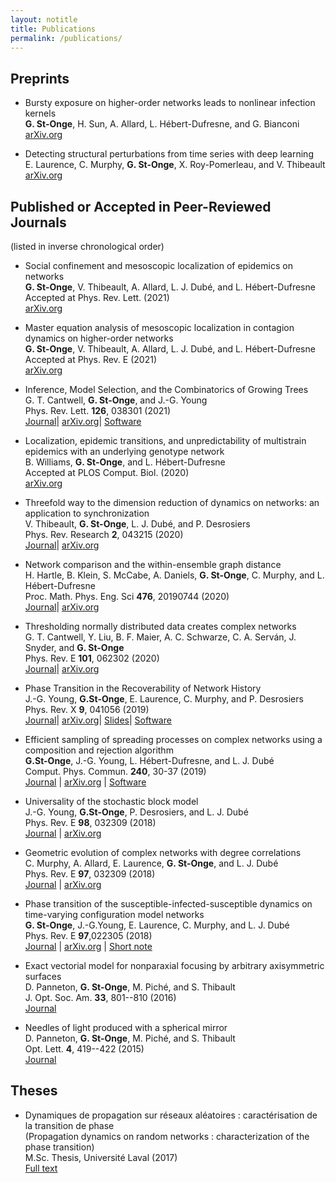 ```yaml
---
layout: notitle
title: Publications
permalink: /publications/
---
```



## Preprints
* <span class="pub-title">Bursty exposure on higher-order networks leads to nonlinear infection kernels</span><br>
**G. St-Onge**, H. Sun, A. Allard, L. Hébert-Dufresne, and G. Bianconi <br>
[arXiv.org](https://arxiv.org/abs/2101.07229)

* <span class="pub-title">Detecting structural perturbations from time series with deep learning</span><br>
E. Laurence, C. Murphy, **G. St-Onge**, X. Roy-Pomerleau, and V. Thibeault <br>
[arXiv.org](https://arxiv.org/abs/2006.05232)

## Published or Accepted in Peer-Reviewed Journals

<p>(listed in inverse chronological order)</p>

* <span class="pub-title">Social confinement and mesoscopic localization of epidemics on networks</span><br>
**G. St-Onge**, V. Thibeault, A. Allard, L. J. Dubé, and L. Hébert-Dufresne <br>
Accepted at Phys. Rev. Lett. (2021) <br>
[arXiv.org](https://arxiv.org/abs/2003.05924)


* <span class="pub-title">Master equation analysis of mesoscopic localization in contagion dynamics on higher-order networks</span><br>
**G. St-Onge**, V. Thibeault, A. Allard, L. J. Dubé, and L. Hébert-Dufresne <br>
Accepted at Phys. Rev. E (2021) <br>
[arXiv.org](https://arxiv.org/abs/2004.10203)


* <span class="pub-title">Inference, Model Selection, and the Combinatorics of Growing Trees</span><br>
G. T. Cantwell, **G. St-Onge**, and J.-G. Young <br>
Phys. Rev. Lett. **126**, 038301 (2021) <br>
[Journal](https://journals.aps.org/prl/abstract/10.1103/PhysRevLett.126.038301)|
[arXiv.org](https://arxiv.org/abs/1910.04788)|
[Software](https://github.com/gcant/temporal-recovery-tree-py)


* <span class="pub-title">Localization, epidemic transitions, and unpredictability of multistrain epidemics with an underlying genotype network</span><br>
B. Williams, **G. St-Onge**, and L. Hébert-Dufresne <br>
Accepted at PLOS Comput. Biol. (2020) <br>
[arXiv.org](https://arxiv.org/abs/2007.07429)

* <span class="pub-title">Threefold way to the dimension reduction of dynamics on networks: an application to synchronization</span><br>
 V. Thibeault, **G. St-Onge**, L. J. Dubé, and P. Desrosiers <br>
Phys. Rev. Research **2**, 043215 (2020) <br>
[Journal](https://doi.org/10.1103/PhysRevResearch.2.043215)|
[arXiv.org](https://arxiv.org/abs/2005.10922)

* <span class="pub-title">Network comparison and the within-ensemble graph distance</span><br>
H. Hartle, B. Klein, S. McCabe, A. Daniels, **G. St-Onge**, C. Murphy, and L. Hébert-Dufresne <br>
Proc. Math. Phys. Eng. Sci **476**, 20190744 (2020) <br>
[Journal](https://doi.org/10.1098/rspa.2019.0744)|
[arXiv.org](https://arxiv.org/abs/2008.02415)

* <span class="pub-title">Thresholding normally distributed data creates complex networks</span><br>
G. T. Cantwell, Y. Liu, B. F. Maier, A. C. Schwarze, C. A. Serván, J. Snyder, and **G. St-Onge** <br>
Phys. Rev. E **101**, 062302 (2020) <br>
[Journal](https://doi.org/10.1103/PhysRevE.101.062302)|
[arXiv.org](https://arxiv.org/abs/1902.08278)

* <span class="pub-title">Phase Transition in the Recoverability of Network History</span><br>
J.-G. Young, **G.St-Onge**, E. Laurence, C. Murphy, and P. Desrosiers<br>
Phys. Rev. X **9**, 041056 (2019) <br>
[Journal](https://doi.org/10.1103/PhysRevX.9.041056)|
[arXiv.org](https://arxiv.org/abs/1803.09191)|
[Slides](https://speakerdeck.com/jgyou/network-archaeology-phase-transition-in-the-recoverability-of-network-history)|
[Software](https://github.com/jg-you/network-archaeology)

* <span class="pub-title">Efficient sampling of spreading processes on complex networks using a 
composition and rejection algorithm </span><br>
**G.St-Onge**, J.-G. Young, L. Hébert-Dufresne, and L. J. Dubé <br>
Comput. Phys. Commun. **240**, 30-37 (2019) <br>
[Journal](https://doi.org/10.1016/j.cpc.2019.02.008) |
[arXiv.org](http://arxiv.org/abs/1808.05859) |
[Software](https://github.com/gstonge/spreading_CR)


* <span class="pub-title">Universality of the stochastic block model</span><br>
J.-G. Young, **G.St-Onge**, P. Desrosiers, and L. J. Dubé<br>
Phys. Rev. E **98**, 032309 (2018) <br>
[Journal](https://doi.org/10.1103/PhysRevE.98.032309) |
[arXiv.org](http://arxiv.org/abs/1806.04214)

* <span class="pub-title">Geometric evolution of complex networks with degree correlations </span><br>
C. Murphy, A. Allard, E. Laurence, **G. St-Onge**, and L. J. Dubé <br>
Phys. Rev. E **97**, 032309 (2018) <br>
[Journal](https://doi.org/10.1103/PhysRevE.97.032309) |
[arXiv.org](https://arxiv.org/abs/1710.01600)

* <span class="pub-title">Phase transition of the susceptible-infected-susceptible dynamics on
time-varying configuration model networks</span><br> 
**G. St-Onge**, J.-G.Young, E. Laurence, C. Murphy, and L. J. Dubé<br> 
Phys. Rev. E **97**,022305 (2018)<br> 
[Journal](https://doi.org/10.1103/PhysRevE.97.022305) |
[arXiv.org](https://arxiv.org/abs/1709.09257) |
[Short note](https://arxiv.org/abs/1701.01740)

* <span class="pub-title">Exact vectorial model for nonparaxial focusing by arbitrary axisymmetric
  surfaces </span><br>
D. Panneton, **G. St-Onge**, M. Piché, and S. Thibault <br>
J. Opt. Soc. Am. **33**, 801--810 (2016) <br>
[Journal](https://doi.org/10.1364/JOSAA.33.000801)

* <span class="pub-title">Needles of light produced with a spherical mirror </span><br>
D. Panneton, **G. St-Onge**, M. Piché, and S. Thibault <br>
Opt. Lett. **4**, 419--422 (2015) <br>
[Journal](https://doi.org/10.1364/OL.40.000419)


## Theses

* Dynamiques de propagation sur réseaux aléatoires : caractérisation de la 
transition de phase <br> 
(Propagation dynamics on random networks : characterization of the phase
transition)<br>
M.Sc. Thesis, Université Laval (2017)<br>
[Full text](https://dynamicalab.github.io/assets/pdf/theses/St-Onge17_master.pdf)
